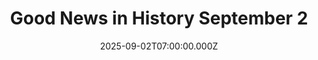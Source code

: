 ---
title: "Good News in History September 2"
date: 2025-09-02T07:00:00.000Z
category: Human Kindness
externalLink: "https://www.goodnewsnetwork.org/events060902/"
image: ""
excerpt: "Happy 61st Birthday to Keanu Reeves, the actor who might be called one of the nicest guys in show business. The Canadian started his career with humor and light-hearted films like Bill and Ted’s Excellent Adventure, before moving onto becoming an action star with his protagonist role as Neo in The Matrix trilogy, Point Break, and the […] The post…"
---